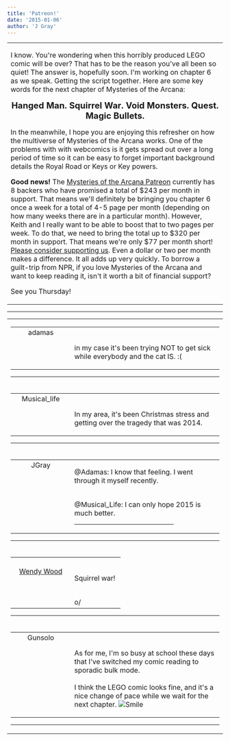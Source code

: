```yaml
---
title: 'Patreon!'
date: '2015-01-06'
author: 'J Gray'
---
```


<div>
<!-- Main content here -->
<table border="0" class="post"><tbody><tr><td>
   
   <div class="post_body">
       <p>I know. You're wondering when this horribly produced LEGO comic will be over? That has to be the reason you've all been so quiet! The answer is, hopefully soon. I'm working on chapter 6 as we speak. Getting the script together. Here are some key words for the next chapter of Mysteries of the Arcana:</p><p style="text-align: center;"><strong><inline><inline><inline style="font-size: 20px;">Hanged Man. Squirrel War. Void Monsters. Quest. Magic Bullets.</inline></inline></inline></strong></p><p>In the meanwhile, I hope you are enjoying this refresher on how the multiverse of Mysteries of the Arcana works. One of the problems with with webcomics is it gets spread out over a long period of time so it can be easy to forget important background details the Royal Road or Keys or Key powers.</p><p><strong>Good news! </strong>The <a href="http://www.patreon.com/user?u=452395" target="_blank">Mysteries of the Arcana Patreon</a> currently has 8 backers who have promised a total of $243 per month in support. That means we'll definitely be bringing you chapter 6 once a week for a total of 4-5 page per month (depending on how many weeks there are in a particular month). However, Keith and I really want to be able to boost that to two pages per week. To do that, we need to bring the total up to $320 per month in support. That means we're only $77 per month short! <a href="http://www.patreon.com/user?u=452395" target="_blank">Please consider supporting us</a>. Even a dollar or two per month makes a difference. It all adds up very quickly. To borrow a guilt-trip from NPR, if you love Mysteries of the Arcana and want to keep reading it, isn't it worth a bit of financial support?</p><p>See you Thursday!</p>
   </div>
   </td></tr>
   </tbody></table><hr><table style="width:100%; border:0;" class="comment_table"><tbody><tr><td width="100%"><a name=""> </a><div style="width:100%;" class="comment"><table border="0" width="100%"><tbody><tr><td align="center" valign="top" width="125">
<span class="comment_title"><center>adamas<br></center><a name="1912">&nbsp;</a></span><br>
<center><img src="https://www.gravatar.com/avatar.php?gravatar_id=63b5da7dbecbf4a2fac891b8f15ccbc4&amp;default=http%3A%2F%2Fmysteriesofthearcana.com%2Ftemplates%2Fmain%2Fimages%2Favatar.gif&amp;size=80&amp;rating=g" border="0" alt=""></center>
</td>
<td valign="top">


<p class="comment_text"> </p><p class="comment_text"><br> in my case it's been trying NOT to get sick while everybody and the cat IS. :(<br></p>
 

</td></tr></tbody></table>
<hr></div></td></tr><tr><td width="100%"><a name=""> </a><div style="width:100%;" class="comment"><table border="0" width="100%"><tbody><tr><td align="center" valign="top" width="125">
<span class="comment_title"><center>Musical_life<br></center><a name="1916">&nbsp;</a></span><br>
<center><img src="https://www.gravatar.com/avatar.php?gravatar_id=6f86cb0ffa70485e791906edfc2d1247&amp;default=http%3A%2F%2Fmysteriesofthearcana.com%2Ftemplates%2Fmain%2Fimages%2Favatar.gif&amp;size=80&amp;rating=g" border="0" alt=""></center>
</td>
<td valign="top">


<p class="comment_text"> </p><p class="comment_text"><br> In my area, it's been Christmas stress and getting over the tragedy that was 2014.</p>
 

</td></tr></tbody></table>
<hr></div></td></tr><tr><td width="100%"><a name=""> </a><div style="width:100%;" class="comment"><table border="0" width="100%"><tbody><tr><td align="center" valign="top" width="125">
<span class="comment_title"><center>JGray</center><a name="1918">&nbsp;</a></span><br>
<center><img src="https://www.gravatar.com/avatar.php?gravatar_id=3de6483cf7ef4947f33483faa590f1a0&amp;default=http%3A%2F%2Fmysteriesofthearcana.com%2Ftemplates%2Fmain%2Fimages%2Favatar.gif&amp;size=100&amp;rating=g" border="0" alt=""></center>
</td>
<td valign="top">


<p class="comment_text"> </p><p class="comment_text">@Adamas: I know that feeling. I went through it myself recently.</p><div><br></div><div>@Musical_Life: I can only hope 2015 is much better.&nbsp;</div>
 <hr width="70%">

</td></tr></tbody></table>
<hr></div></td></tr><tr><td width="100%"><a name=""> </a><div style="width:100%;" class="comment"><table border="0" width="100%"><tbody><tr><td align="center" valign="top" width="125">
<span class="comment_title"><center><br><a href="https://commandercottontail.com" target="_blank">Wendy Wood</a><br></center><a name="1922">&nbsp;</a></span><br>
<center><img src="https://www.gravatar.com/avatar.php?gravatar_id=67497f5b53d7aa88f6dafaa471fecd0a&amp;default=http%3A%2F%2Fmysteriesofthearcana.com%2Ftemplates%2Fmain%2Fimages%2Favatar.gif&amp;size=80&amp;rating=g" border="0" alt=""></center>
</td>
<td valign="top">


<p class="comment_text"> </p><p class="comment_text"><br> Squirrel war!&nbsp;</p><div><br><div>o/</div></div>
 

</td></tr></tbody></table>
<hr></div></td></tr><tr><td width="100%"><a name=""> </a><div style="width:100%;" class="comment"><table border="0" width="100%"><tbody><tr><td align="center" valign="top" width="125">
<span class="comment_title"><center>Gunsolo<br></center><a name="1925">&nbsp;</a></span><br>
<center><img src="https://www.gravatar.com/avatar.php?gravatar_id=a94f16ab08c7abb74820e668722a5ffc&amp;default=http%3A%2F%2Fmysteriesofthearcana.com%2Ftemplates%2Fmain%2Fimages%2Favatar.gif&amp;size=80&amp;rating=g" border="0" alt=""></center>
</td>
<td valign="top">


<p class="comment_text"> </p><p class="comment_text"><br> As for me, I'm so busy at school these days that I've switched my comic reading to sporadic bulk mode.<br><br>I think the LEGO comic looks fine, and it's a nice change of pace while we wait for the next chapter. <img src="/smilies/smile.gif" alt="Smile" border="0"><br></p>
 

</td></tr></tbody></table>
<hr></div></td></tr></tbody></table>
<!-- End main content -->
              </div>
